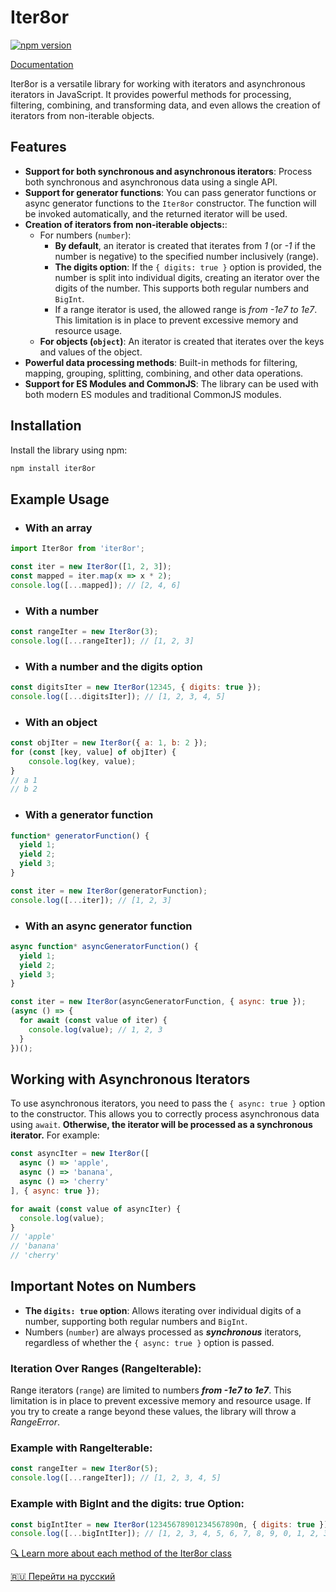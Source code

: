 # Iter8or
[![npm version](https://badge.fury.io/js/iter8or.svg)](https://www.npmjs.com/package/iter8or)

[Documentation](https://tanyalagodich.github.io/Iter8or/)

Iter8or is a versatile library for working with iterators and asynchronous iterators in JavaScript. It provides powerful methods for processing, filtering, combining, and transforming data, and even allows the creation of iterators from non-iterable objects.

## Features

- **Support for both synchronous and asynchronous iterators**: Process both synchronous and asynchronous data using a single API.
- **Support for generator functions**: You can pass generator functions or async generator functions to the `Iter8or` constructor. The function will be invoked automatically, and the returned iterator will be used.
- **Creation of iterators from non-iterable objects:**:
  - For numbers (`number`):
    - **By default**, an iterator is created that iterates from _1_ (or _-1_ if the number is negative) to the specified number inclusively (range).
    - **The digits option**: If the `{ digits: true }` option is provided, the number is split into individual digits, creating an iterator over the digits of the number. This supports both regular numbers and `BigInt`.
    - If a range iterator is used, the allowed range is _from -1e7 to 1e7_. This limitation is in place to prevent excessive memory and resource usage.
  - **For objects (`object`)**: An iterator is created that iterates over the keys and values of the object.
- **Powerful data processing methods**: Built-in methods for filtering, mapping, grouping, splitting, combining, and other data operations.
- **Support for ES Modules and CommonJS**: The library can be used with both modern ES modules and traditional CommonJS modules.

## Installation

Install the library using npm:

```bash
npm install iter8or
```

## Example Usage

- ### With an array
```javascript
import Iter8or from 'iter8or';

const iter = new Iter8or([1, 2, 3]);
const mapped = iter.map(x => x * 2);
console.log([...mapped]); // [2, 4, 6]
```
- ### With a number
```javascript
const rangeIter = new Iter8or(3);
console.log([...rangeIter]); // [1, 2, 3]
```
- ### With a number and the digits option
```javascript
const digitsIter = new Iter8or(12345, { digits: true });
console.log([...digitsIter]); // [1, 2, 3, 4, 5]
```

- ### With an object
```javascript
const objIter = new Iter8or({ a: 1, b: 2 });
for (const [key, value] of objIter) {
    console.log(key, value);
}
// a 1
// b 2
```

- ### With a generator function
```javascript
function* generatorFunction() {
  yield 1;
  yield 2;
  yield 3;
}

const iter = new Iter8or(generatorFunction);
console.log([...iter]); // [1, 2, 3]
```

- ### With an async generator function
```javascript
async function* asyncGeneratorFunction() {
  yield 1;
  yield 2;
  yield 3;
}

const iter = new Iter8or(asyncGeneratorFunction, { async: true });
(async () => {
  for await (const value of iter) {
    console.log(value); // 1, 2, 3
  }
})();
```

## Working with Asynchronous Iterators
To use asynchronous iterators, you need to pass the `{ async: true }` option to the constructor.
This allows you to correctly process asynchronous data using `await`. **Otherwise, the iterator will be processed as a synchronous iterator.**
For example:
```javascript
const asyncIter = new Iter8or([
  async () => 'apple',
  async () => 'banana',
  async () => 'cherry'
], { async: true });

for await (const value of asyncIter) {
  console.log(value);
}
// 'apple'
// 'banana'
// 'cherry'
```

## Important Notes on Numbers
- **The `digits: true` option**: Allows iterating over individual digits of a number, supporting both regular numbers and `BigInt`.
- Numbers (`number`) are always processed as **_synchronous_** iterators, regardless of whether the `{ async: true }` option is passed.

### Iteration Over Ranges (RangeIterable):
Range iterators (`range`) are limited to numbers **_from -1e7 to 1e7_**. This limitation is in place to prevent excessive memory and resource usage. If you try to create a range beyond these values, the library will throw a _RangeError_.

### Example with RangeIterable:
```javascript
const rangeIter = new Iter8or(5);
console.log([...rangeIter]); // [1, 2, 3, 4, 5]
```

### Example with BigInt and the digits: true Option:
```javascript
const bigIntIter = new Iter8or(12345678901234567890n, { digits: true });
console.log([...bigIntIter]); // [1, 2, 3, 4, 5, 6, 7, 8, 9, 0, 1, 2, 3, 4, 5, 6, 7, 8, 9, 0]
```

[🔍 Learn more about each method of the Iter8or class](https://tanyalagodich.github.io/Iter8or/Iter8or.html)

[🇷🇺 Перейти на русский](https://tanyalagodich.github.io/Iter8or/ru/)
